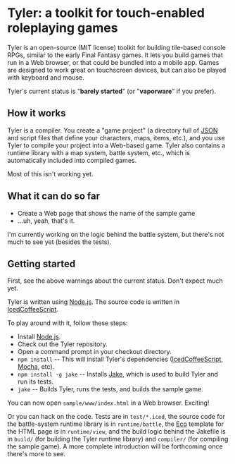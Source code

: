 # Tyler: a toolkit for touch-enabled roleplaying games

Tyler is an open-source (MIT license) toolkit for building tile-based console RPGs, similar to the early Final Fantasy games. It lets you build games that run in a Web browser, or that could be bundled into a mobile app. Games are designed to work great on touchscreen devices, but can also be played with keyboard and mouse.

Tyler's current status is "**barely started**" (or "**vaporware**" if you prefer).

## How it works

Tyler is a compiler. You create a "game project" (a directory full of [JSON][] and script files that define your characters, maps, items, etc.), and you use Tyler to compile your project into a Web-based game. Tyler also contains a runtime library with a map system, battle system, etc., which is automatically included into compiled games.

Most of this isn't working yet.

## What it can do so far

* Create a Web page that shows the name of the sample game
* ...uh, yeah, that's it.

I'm currently working on the logic behind the battle system, but there's not much to see yet (besides the tests).

## Getting started

First, see the above warnings about the current status. Don't expect much yet.

Tyler is written using [Node.js][]. The source code is written in [IcedCoffeeScript][].

To play around with it, follow these steps:

* Install [Node.js].
* Check out the Tyler repository.
* Open a command prompt in your checkout directory.
* `npm install` -- This will install Tyler's dependencies ([IcedCoffeeScript][], [Mocha][], etc).
* `npm install -g jake` -- Installs [Jake][], which is used to build Tyler and run its tests.
* `jake` -- Builds Tyler, runs the tests, and builds the sample game.

You can now open `sample/www/index.html` in a Web browser. Exciting!

Or you can hack on the code. Tests are in `test/*.iced`, the source code for the battle-system runtime library is in `runtime/battle`, the [Eco][] template for the HTML page is in `runtime/view`, and the build logic behind the Jakefile is in `build/` (for building the Tyler runtime library) and `compiler/` (for compiling the sample game). A more complete introduction will be forthcoming once there's more to see.

  [Eco]: https://github.com/sstephenson/eco
  [IcedCoffeeScript]: http://maxtaco.github.com/coffee-script/
  [Jake]: https://github.com/mde/jake
  [JSON]: http://www.json.org/
  [Mocha]: https://mochajs.org/
  [Node.js]: http://nodejs.org/
